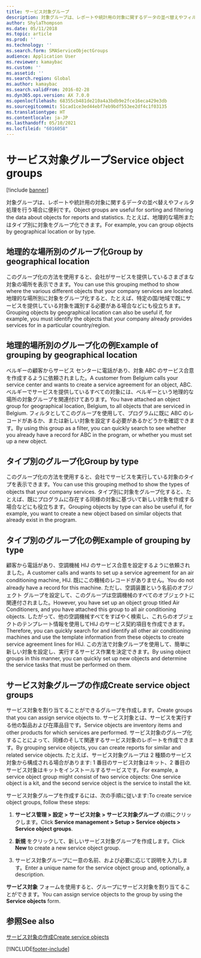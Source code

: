 ```yaml
---
title: サービス対象グループ
description: 対象グループは、レポートや統計用の対象に関するデータの並べ替えやフィルタ処理を行う場合に便利です。
author: ShylaThompson
ms.date: 05/11/2018
ms.topic: article
ms.prod: ''
ms.technology: ''
ms.search.form: SMAServiceObjectGroups
audience: Application User
ms.reviewer: kamaybac
ms.custom: ''
ms.assetid: ''
ms.search.region: Global
ms.author: kamaybac
ms.search.validFrom: 2016-02-28
ms.dyn365.ops.version: AX 7.0.0
ms.openlocfilehash: 68355cb481de210a4a3bdb9e2fce16eca429e3db
ms.sourcegitcommit: 51cad1ce3ed44ebf7eb9bdf553ee2df4c1f03135
ms.translationtype: HT
ms.contentlocale: ja-JP
ms.lasthandoff: 05/10/2021
ms.locfileid: "6016058"
---
```

# <a name="service-object-groups"></a><span data-ttu-id="a5b85-103">サービス対象グループ</span><span class="sxs-lookup"><span data-stu-id="a5b85-103">Service object groups</span></span>

[!include [banner](../includes/banner.md)]

<span data-ttu-id="a5b85-104">対象グループは、レポートや統計用の対象に関するデータの並べ替えやフィルタ処理を行う場合に便利です。</span><span class="sxs-lookup"><span data-stu-id="a5b85-104">Object groups are useful for sorting and filtering the data about objects for reports and statistics.</span></span> <span data-ttu-id="a5b85-105">たとえば、地理的な場所またはタイプ別に対象をグループ化できます。</span><span class="sxs-lookup"><span data-stu-id="a5b85-105">For example, you can group objects by geographical location or by type.</span></span>

## <a name="group-by-geographical-location"></a><span data-ttu-id="a5b85-106">地理的な場所別のグループ化</span><span class="sxs-lookup"><span data-stu-id="a5b85-106">Group by geographical location</span></span>

<span data-ttu-id="a5b85-107">このグループ化の方法を使用すると、会社がサービスを提供しているさまざまな対象の場所を表示できます。</span><span class="sxs-lookup"><span data-stu-id="a5b85-107">You can use this grouping method to show where the various different objects that your company services are located.</span></span> <span data-ttu-id="a5b85-108">地理的な場所別に対象をグループ化すると、たとえば、特定の国/地域で既にサービスを提供している対象を識別する必要がある場合などにも役立ちます。</span><span class="sxs-lookup"><span data-stu-id="a5b85-108">Grouping objects by geographical location can also be useful if, for example, you must identify the objects that your company already provides services for in a particular country/region.</span></span>

## <a name="example-of-grouping-by-geographical-location"></a><span data-ttu-id="a5b85-109">地理的場所別のグループ化の例</span><span class="sxs-lookup"><span data-stu-id="a5b85-109">Example of grouping by geographical location</span></span>

<span data-ttu-id="a5b85-110">ベルギーの顧客からサービス センターに電話があり、対象 ABC のサービス合意を作成するように依頼されました。</span><span class="sxs-lookup"><span data-stu-id="a5b85-110">A customer from Belgium calls your service center and wants to create a service agreement for an object, ABC.</span></span> <span data-ttu-id="a5b85-111">ベルギーでサービスを提供しているすべての対象には、ベルギーという地理的な場所の対象グループを関連付けてあります。</span><span class="sxs-lookup"><span data-stu-id="a5b85-111">You have attached an object group for geographical location, Belgium, to all objects that are serviced in Belgium.</span></span> <span data-ttu-id="a5b85-112">フィルタとしてこのグループを使用して、プログラムに既に ABC のレコードがあるか、または新しい対象を設定する必要があるかどうかを確認できます。</span><span class="sxs-lookup"><span data-stu-id="a5b85-112">By using this group as a filter, you can quickly search to see whether you already have a record for ABC in the program, or whether you must set up a new object.</span></span>

## <a name="group-by-type"></a><span data-ttu-id="a5b85-113">タイプ別のグループ化</span><span class="sxs-lookup"><span data-stu-id="a5b85-113">Group by type</span></span>

<span data-ttu-id="a5b85-114">このグループ化の方法を使用すると、会社でサービスを実行している対象のタイプを表示できます。</span><span class="sxs-lookup"><span data-stu-id="a5b85-114">You can use this grouping method to show the types of objects that your company services.</span></span> <span data-ttu-id="a5b85-115">タイプ別に対象をグループ化すると、たとえば、既にプログラムに存在する同様の対象に基づいて新しい対象を作成する場合などにも役立ちます。</span><span class="sxs-lookup"><span data-stu-id="a5b85-115">Grouping objects by type can also be useful if, for example, you want to create a new object based on similar objects that already exist in the program.</span></span>

## <a name="example-of-grouping-by-type"></a><span data-ttu-id="a5b85-116">タイプ別のグループ化の例</span><span class="sxs-lookup"><span data-stu-id="a5b85-116">Example of grouping by type</span></span>

<span data-ttu-id="a5b85-117">顧客から電話があり、空調機械 HIJ のサービス合意を設定するように依頼されました。</span><span class="sxs-lookup"><span data-stu-id="a5b85-117">A customer calls and wants to set up a service agreement for an air conditioning machine, HIJ.</span></span> <span data-ttu-id="a5b85-118">既にこの機械のレコードがありません。</span><span class="sxs-lookup"><span data-stu-id="a5b85-118">You do not already have a record for this machine.</span></span> <span data-ttu-id="a5b85-119">ただし、空調装置という名前のオブジェクト グループを設定して、このグループは空調機械のすべてのオブジェクトに関連付されました。</span><span class="sxs-lookup"><span data-stu-id="a5b85-119">However, you have set up an object group titled Air Conditioners, and you have attached this group to all air conditioning objects.</span></span> <span data-ttu-id="a5b85-120">したがって、他の空調機械すべてをすばやく検索し、これらのオブジェクトのテンプレート情報を使用してHIJ のサービス契約項目を作成できます。</span><span class="sxs-lookup"><span data-stu-id="a5b85-120">Therefore, you can quickly search for and identify all other air conditioning machines and use the template information from these objects to create service agreement lines for HIJ.</span></span> <span data-ttu-id="a5b85-121">この方法で対象グループを使用して、簡単に新しい対象を設定し、実行するサービス作業を決定できます。</span><span class="sxs-lookup"><span data-stu-id="a5b85-121">By using object groups in this manner, you can quickly set up new objects and determine the service tasks that must be performed on them.</span></span>

## <a name="create-service-object-groups"></a><span data-ttu-id="a5b85-122">サービス対象グループの作成</span><span class="sxs-lookup"><span data-stu-id="a5b85-122">Create service object groups</span></span>

<span data-ttu-id="a5b85-123">サービス対象を割り当てることができるグループを作成します。</span><span class="sxs-lookup"><span data-stu-id="a5b85-123">Create groups that you can assign service objects to.</span></span> <span data-ttu-id="a5b85-124">サービス対象とは、サービスを実行する他の製品および在庫品目です。</span><span class="sxs-lookup"><span data-stu-id="a5b85-124">Service objects are inventory items and other products for which services are performed.</span></span> <span data-ttu-id="a5b85-125">サービス対象のグループ化することによって、同様のそして関連するサービス対象のレポートを作成できます。</span><span class="sxs-lookup"><span data-stu-id="a5b85-125">By grouping service objects, you can create reports for similar and related service objects.</span></span> <span data-ttu-id="a5b85-126">たとえば、サービス対象グループは 2 種類のサービス対象から構成される場合があります: 1 番目のサービス対象はキット、2 番目のサービス対象はキットをインストールするサービスです。</span><span class="sxs-lookup"><span data-stu-id="a5b85-126">For example, a service object group might consist of two service objects: One service object is a kit, and the second service object is the service to install the kit.</span></span>

<span data-ttu-id="a5b85-127">サービス対象グループを作成するには、次の手順に従います:</span><span class="sxs-lookup"><span data-stu-id="a5b85-127">To create service object groups, follow these steps:</span></span>

1. <span data-ttu-id="a5b85-128">**サービス管理 > 設定 > サービス対象 > サービス対象グループ** の順にクリックします。</span><span class="sxs-lookup"><span data-stu-id="a5b85-128">Click **Service management > Setup > Service objects > Service object groups**.</span></span>

2. <span data-ttu-id="a5b85-129">**新規** をクリックして、新しいサービス対象グループを作成します。</span><span class="sxs-lookup"><span data-stu-id="a5b85-129">Click **New** to create a new service object group.</span></span>

3. <span data-ttu-id="a5b85-130">サービス対象グループに一意の名前、および必要に応じて説明を入力します。</span><span class="sxs-lookup"><span data-stu-id="a5b85-130">Enter a unique name for the service object group and, optionally, a description.</span></span>

<span data-ttu-id="a5b85-131">**サービス対象** フォームを使用すると、グループにサービス対象を割り当てることができます。</span><span class="sxs-lookup"><span data-stu-id="a5b85-131">You can assign service objects to the group by using the **Service objects** form.</span></span> 

## <a name="see-also"></a><span data-ttu-id="a5b85-132">参照</span><span class="sxs-lookup"><span data-stu-id="a5b85-132">See also</span></span>

[<span data-ttu-id="a5b85-133">サービス対象の作成</span><span class="sxs-lookup"><span data-stu-id="a5b85-133">Create service objects</span></span>](create-service-objects.md)




[!INCLUDE[footer-include](../../includes/footer-banner.md)]